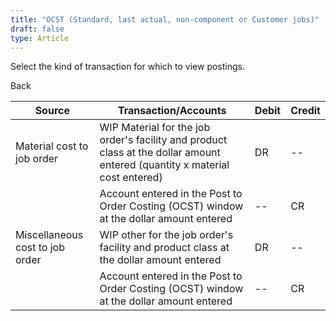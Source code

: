 ```yaml
---
title: "OCST (Standard, last actual, non-component or Customer jobs)"
draft: false
type: Article
---
```


Select the kind of transaction for which to view postings. 

Back

| Source                          | Transaction/Accounts                                                                                                        | Debit | Credit |
|---------------------------------|-----------------------------------------------------------------------------------------------------------------------------|-------|--------|
| Material cost to job order      | WIP Material for the job order's facility and product class at the dollar amount entered (quantity x material cost entered) | DR    | --     |
|                                 | Account entered in the Post to Order Costing (OCST) window at the dollar amount entered                                     | --    | CR     |
| Miscellaneous cost to job order | WIP other for the job order's facility and product class at the dollar amount entered                                       | DR    | --     |
|                                 | Account entered in the Post to Order Costing (OCST) window at the dollar amount entered                                     | --    | CR     |